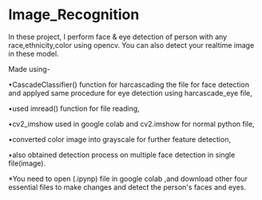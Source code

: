 # Image_Recognition

In these project, I perform face & eye detection of person with any race,ethnicity,color using opencv.
You can also detect your realtime image in these model.

Made using-

•CascadeClassifier() function for harcascading the file for face detection and applyed same procedure for eye detection using harcascade_eye file,

•used imread() function for file reading,

•cv2_imshow used in google colab and cv2.imshow for normal python file,

•converted color image into grayscale for further feature detection, 

•also obtained detection process on multiple face detection in single file(image).

*You need to open (.ipynp) file in google colab ,and download other four essential files to make changes and detect the person's faces and eyes.

